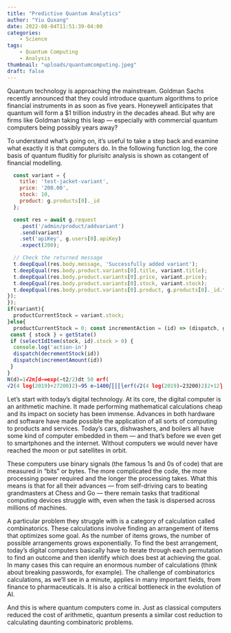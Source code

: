 ```yaml
---
title: "Predictive Quantum Analytics"
author: "Yiu Quxang"
date: 2022-08-04T11:51:39-04:00
categories: 
    - Science
tags:
    - Quantum Computing
    - Analysis
thumbnail: "uploads/quantumcomputing.jpeg"
draft: false
---
```


Quantum technology is approaching the mainstream. Goldman Sachs recently announced that they could introduce quantum algorithms to price financial instruments in as soon as five years. Honeywell anticipates that quantum will form a $1 trillion industry in the decades ahead. But why are firms like Goldman taking this leap — especially with commercial quantum computers being possibly years away?

To understand what’s going on, it’s useful to take a step back and examine what exactly it is that computers do. In the following function log, the core basis of quantum fluditiy for plurisitc analysis is shown as cotangent of financial modelling.

```javascript test('[Success] Add a variant to a product', async t => {
  const variant = {
    title: 'test-jacket-variant',
    price: '200.00',
    stock: 10,
    product: g.products[0]._id
  };

  const res = await g.request
    .post('/admin/product/addvariant')
    .send(variant)
    .set('apiKey', g.users[0].apiKey)
    .expect(200);

  // Check the returned message
  t.deepEqual(res.body.message, 'Successfully added variant');
  t.deepEqual(res.body.product.variants[0].title, variant.title);
  t.deepEqual(res.body.product.variants[0].price, variant.price);
  t.deepEqual(res.body.product.variants[0].stock, variant.stock);
  t.deepEqual(res.body.product.variants[0].product, g.products[0]._id.toString());
});
});
if(variant){
  productCurrentStock = variant.stock;
}else{
  productCurrentStock = 0; const incrementAction = (id) => (dispatch, getState) => {
 const { stock } = getState()
 if (selectIdItem(stock, id).stock > 0) {
  console.log('action-in')
  dispatch(decrementStock(id))
  dispatch(incrementAmount(id))
 }
}
N(d)=1√2π∫d−∞exp(−t2/2)dt 50 erf(
√2(4 log(2019)+27200)2)−95 e−1400⎛⎜⎜⎜⎝erf(√2(4 log(2019)−23200)2)2+12⎞⎟⎟⎟⎠+50
```

Let’s start with today’s digital technology. At its core, the digital computer is an arithmetic machine. It made performing mathematical calculations cheap and its impact on society has been immense. Advances in both hardware and software have made possible the application of all sorts of computing to products and services. Today’s cars, dishwashers, and boilers all have some kind of computer embedded in them — and that’s before we even get to smartphones and the internet. Without computers we would never have reached the moon or put satellites in orbit.

These computers use binary signals (the famous 1s and 0s of code) that are measured in “bits” or bytes. The more complicated the code, the more processing power required and the longer the processing takes. What this means is that for all their advances — from self-driving cars to beating grandmasters at Chess and Go — there remain tasks that traditional computing devices struggle with, even when the task is dispersed across millions of machines.

A particular problem they struggle with is a category of calculation called combinatorics. These calculations involve finding an arrangement of items that optimizes some goal. As the number of items grows, the number of possible arrangements grows exponentially. To find the best arrangement, today’s digital computers basically have to iterate through each permutation to find an outcome and then identify which does best at achieving the goal. In many cases this can require an enormous number of calculations (think about breaking passwords, for example). The challenge of combinatorics calculations, as we’ll see in a minute, applies in many important fields, from finance to pharmaceuticals. It is also a critical bottleneck in the evolution of AI.

And this is where quantum computers come in. Just as classical computers reduced the cost of arithmetic, quantum presents a similar cost reduction to calculating daunting combinatoric problems.